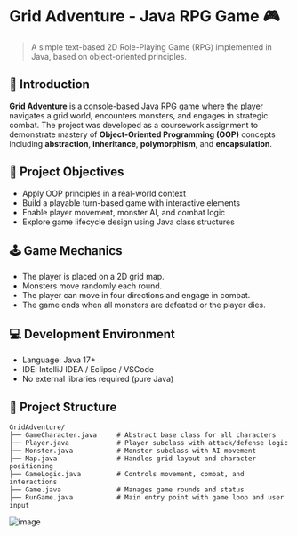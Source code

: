 
# Grid Adventure - Java RPG Game 🎮

> A simple text-based 2D Role-Playing Game (RPG) implemented in Java, based on object-oriented principles.

## 📌 Introduction

**Grid Adventure** is a console-based Java RPG game where the player navigates a grid world, encounters monsters, and engages in strategic combat. The project was developed as a coursework assignment to demonstrate mastery of **Object-Oriented Programming (OOP)** concepts including **abstraction**, **inheritance**, **polymorphism**, and **encapsulation**.

## 🎯 Project Objectives

- Apply OOP principles in a real-world context
- Build a playable turn-based game with interactive elements
- Enable player movement, monster AI, and combat logic
- Explore game lifecycle design using Java class structures

## 🕹️ Game Mechanics

- The player is placed on a 2D grid map.
- Monsters move randomly each round.
- The player can move in four directions and engage in combat.
- The game ends when all monsters are defeated or the player dies.

## 💻 Development Environment

- Language: Java 17+
- IDE: IntelliJ IDEA / Eclipse / VSCode
- No external libraries required (pure Java)

## 🧱 Project Structure

```
GridAdventure/
├── GameCharacter.java     # Abstract base class for all characters
├── Player.java            # Player subclass with attack/defense logic
├── Monster.java           # Monster subclass with AI movement
├── Map.java               # Handles grid layout and character positioning
├── GameLogic.java         # Controls movement, combat, and interactions
├── Game.java              # Manages game rounds and status
├── RunGame.java           # Main entry point with game loop and user input
```


![image](https://github.com/user-attachments/assets/b914dc36-4b73-40dc-8455-71576ec81131)
